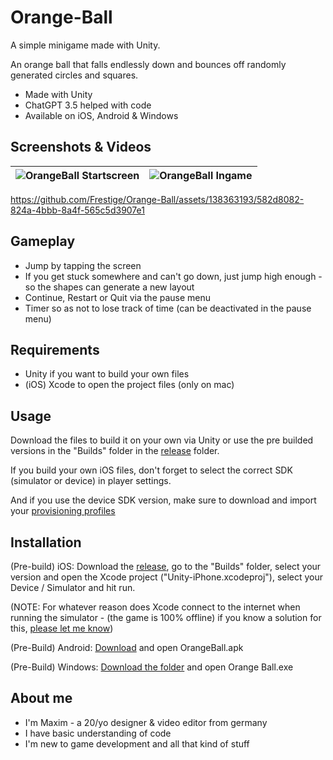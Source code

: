 # Orange-Ball
A simple minigame made with Unity.

An orange ball that falls endlessly down and bounces off randomly generated circles and squares.

- Made with Unity
- ChatGPT 3.5 helped with code
- Available on iOS, Android & Windows


## Screenshots & Videos

![OrangeBall Startscreen](https://github.com/Frestige/Orange-Ball/assets/138363193/bddf644e-2db2-49e7-a016-a3433f0e6066) | ![OrangeBall Ingame](https://github.com/Frestige/Orange-Ball/assets/138363193/50d38901-984d-4f13-b602-13c47dfa2cbb)
--- | --- |


https://github.com/Frestige/Orange-Ball/assets/138363193/582d8082-824a-4bbb-8a4f-565c5d3907e1


## Gameplay

- Jump by tapping the screen
- If you get stuck somewhere and can't go down, just jump high enough - so the shapes can generate a new layout
- Continue, Restart or Quit via the pause menu
- Timer so as not to lose track of time (can be deactivated in the pause menu)


## Requirements

- Unity if you want to build your own files
- (iOS) Xcode to open the project files (only on mac)


## Usage

Download the files to build it on your own via Unity or use the pre builded versions in the "Builds" folder in the [release](https://github.com/Frestige/Orange-Ball/releases/tag/v1.4) folder.

If you build your own iOS files, don't forget to select the correct SDK (simulator or device) in player settings.

And if you use the device SDK version, make sure to download and import your [provisioning profiles](https://help.apple.com/xcode/mac/current/#/deva899b4fe5)


## Installation

(Pre-build) iOS: Download the [release](https://github.com/Frestige/Orange-Ball/releases/tag/v1.4), go to the "Builds" folder, select your version and open the Xcode project ("Unity-iPhone.xcodeproj"), select your Device / Simulator and hit run.

(NOTE: For whatever reason does Xcode connect to the internet when running the simulator - (the game is 100% offline) if you know a solution for this, [please let me know](https://x.com/maxim_lrn?s=21&t=lmH1howR24KPrWqYhTc3YQ))

(Pre-Build) Android: [Download](https://github.com/Frestige/Orange-Ball/tree/main/Builds/Android/v1.4) and open OrangeBall.apk

(Pre-Build) Windows: [Download the folder](https://github.com/Frestige/Orange-Ball/tree/main/Builds/PC) and open Orange Ball.exe


## About me

- I'm Maxim - a 20/yo designer & video editor from germany
- I have basic understanding of code
- I'm new to game development and all that kind of stuff
